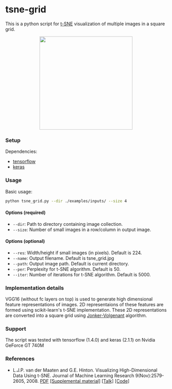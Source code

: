 # tsne-grid
This is a python script for [t-SNE](https://lvdmaaten.github.io/tsne/) visualization of multiple images in a square grid.
<p align="center">
<img src="./tsne_grid_smaller.jpg" width="290" height="290" />
</p>

### Setup
Dependencies:
* [tensorflow](https://www.tensorflow.org/install/)
* [keras](https://keras.io/)

### Usage
Basic usage:
```bash
python tsne_grid.py --dir ./examples/inputs/ --size 4
```
#### Options (required)
* `--dir`: Path to directory containing image collection.
* `--size`: Number of small images in a row/column in output image.

#### Options (optional)
* `--res`: Width/height if small images (in pixels). Default is 224.
* `--name`: Output filename. Default is tsne_grid.jpg
* `--path`: Output image path. Default is current directory.
* `--per`: Perplexity for t-SNE algorithm. Default is 50.
* `--iter`: Number of iterations for t-SNE algorithm. Default is 5000.

### Implementation details
VGG16 (without fc layers on top) is used to generate high dimensional feature representations of images. 2D representaions of these features are formed using scikit-learn's t-SNE implementation. These 2D representations are converted into a square grid using [Jonker-Volgenant](https://blog.sourced.tech/post/lapjv/) algorithm.

### Support
The script was tested with tensorflow (1.4.0) and keras (2.1.1) on Nvidia GeForce GT 740M

### References
* L.J.P. van der Maaten and G.E. Hinton. Visualizing High-Dimensional Data Using t-SNE. Journal of Machine Learning Research 9(Nov):2579-2605, 2008. [PDF](https://lvdmaaten.github.io/publications/papers/JMLR_2008.pdf) [[Supplemental material]](https://lvdmaaten.github.io/publications/misc/Supplement_JMLR_2008.pdf) [[Talk]](https://www.youtube.com/watch?v=RJVL80Gg3lA&list=UUtXKDgv1AVoG88PLl8nGXmw) [[Code]](https://lvdmaaten.github.io/tsne/)
